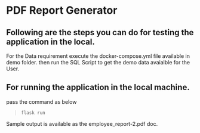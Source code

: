 # PDF Report Generator

## Following are the steps you can do for testing the application in the local.

For the Data requirement execute the docker-compose.yml file available in demo folder.
then run the SQL Script to get the demo data avaialble for the User.

## For running the application in the local machine.

pass the command as below

> `flask run`

Sample output is available as the employee_report-2.pdf doc.
